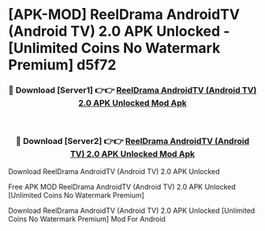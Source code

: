 # [APK-MOD] ReelDrama AndroidTV (Android TV) 2.0 APK Unlocked - [Unlimited Coins No Watermark Premium] d5f72



<div align="center">
<h3>🔴 Download [Server1] 👉👉 <a href="https://momento.my/?title=ReelDrama_AndroidTV_(Android_TV)_2.0_APK_Unlocked">ReelDrama AndroidTV (Android TV) 2.0 APK Unlocked Mod Apk</a></h3><br>

<h3>🔴 Download [Server2] 👉👉 <a href="https://momento.my/?title=ReelDrama_AndroidTV_(Android_TV)_2.0_APK_Unlocked">ReelDrama AndroidTV (Android TV) 2.0 APK Unlocked Mod Apk</a></h3>
</div>



Download ReelDrama AndroidTV (Android TV) 2.0 APK Unlocked 

Free APK MOD ReelDrama AndroidTV (Android TV) 2.0 APK Unlocked [Unlimited Coins No Watermark Premium]

Download ReelDrama AndroidTV (Android TV) 2.0 APK Unlocked [Unlimited Coins No Watermark Premium] Mod For Android
